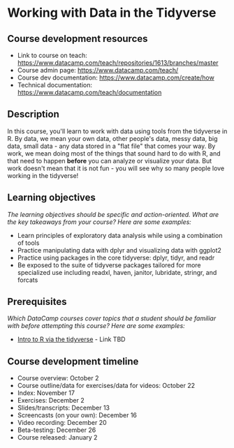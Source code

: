 # Working with Data in the Tidyverse

## Course development resources

* Link to course on teach: https://www.datacamp.com/teach/repositories/1613/branches/master
* Course admin page: https://www.datacamp.com/teach/
* Course dev documentation: https://www.datacamp.com/create/how
* Technical documentation: https://www.datacamp.com/teach/documentation

## Description

In this course, you'll learn to work with data using tools from the tidyverse in R. By data, we mean your own data, other people's data, messy data, big data, small data - any data stored in a "flat file" that comes your way. By work, we mean doing most of the things that sound hard to do with R, and that need to happen **before** you can analyze or visualize your data. But work doesn't mean that it is not fun - you will see why so many people love working in the tidyverse!

## Learning objectives

*The learning objectives should be specific and action-oriented. What are the key takeaways from your course? Here are some examples:*

* Learn principles of exploratory data analysis while using a combination of tools
* Practice manipulating data with dplyr and visualizing data with ggplot2
* Practice using packages in the core tidyverse: dplyr, tidyr, and readr
* Be exposed to the suite of tidyverse packages tailored for more specialized use including readxl, haven, janitor, lubridate, stringr, and forcats

## Prerequisites

*Which DataCamp courses cover topics that a student should be familiar with before attempting this course? Here are some examples:*

* [Intro to R via the tidyverse]() - Link TBD

## Course development timeline

- Course overview: October 2
- Course outline/data for exercises/data for videos: October 22
- Index: November 17
- Exercises: December 2
- Slides/transcripts: December 13
- Screencasts (on your own): December 16
- Video recording: December 20
- Beta-testing: December 26
- Course released: January 2
